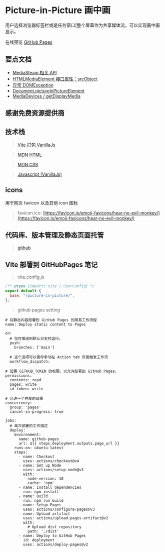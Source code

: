 # Picture-in-Picture 画中画

用户选择浏览器标签栏或是任务窗口|整个屏幕作为共享媒体流，可以实现画中画显示。

在线预览 [GitHub Pages](https://azir-dev.github.io/picture-in-picture/)

## 要点文档

- [MediaSteam 相关 API](https://developer.mozilla.org/zh-CN/docs/Web/API/MediaStream)
- [HTMLMediaElement 接口属性：srcObject](https://developer.mozilla.org/zh-CN/docs/Web/API/HTMLMediaElement/srcObject)
- [异常 DOMException](https://developer.mozilla.org/zh-CN/docs/Web/API/DOMException#notallowederror)
- [Document.pictureInPictureElement](https://developer.mozilla.org/zh-CN/docs/Web/API/HTMLVideoElementhttps://developer.mozilla.org/zh-CN/docs/Web/API/Document/pictureInPictureElement)
- [MediaDevices / getDisplayMedia](https://developer.mozilla.org/zh-CN/docs/Web/API/MediaDevices/getDisplayMedia)

## 感谢免费资源提供商

## 技术栈

> [Vite 打包 VanillaJs](https://cn.vitejs.dev/)

> [MDN HTML](https://developer.mozilla.org/zh-CN/docs/Learn/HTML)

> [MDN CSS](https://developer.mozilla.org/zh-CN/docs/Learn/CSS)

> [Javascript (VanillaJs)](https://developer.mozilla.org/zh-CN/docs/Learn/JavaScript)

## icons

用于网页 favicon 以及其他 icon 图标

> favicon.ico: [https://favicon.io/emoji-favicons/hear-no-evil-monkey/](https://favicon.io/emoji-favicons/hear-no-evil-monkey/)

## 代码库、版本管理及静态页面托管

> [github](https://github.com/)

## Vite 部署到 GitHubPages 笔记

> vite.config.js

```js
/** @type {import('vite').UserConfig} */
export default {
  base: "/picture-in-picture/",
};
```

> github pages setting

```
# 将静态内容部署到 GitHub Pages 的简易工作流程
name: Deploy static content to Pages

on:
  # 仅在推送到默认分支时运行。
  push:
    branches: ['main']

  # 这个选项可以使你手动在 Action tab 页面触发工作流
  workflow_dispatch:

# 设置 GITHUB_TOKEN 的权限，以允许部署到 GitHub Pages。
permissions:
  contents: read
  pages: write
  id-token: write

# 允许一个并发的部署
concurrency:
  group: 'pages'
  cancel-in-progress: true

jobs:
  # 单次部署的工作描述
  deploy:
    environment:
      name: github-pages
      url: ${{ steps.deployment.outputs.page_url }}
    runs-on: ubuntu-latest
    steps:
      - name: Checkout
        uses: actions/checkout@v4
      - name: Set up Node
        uses: actions/setup-node@v3
        with:
          node-version: 18
          cache: 'npm'
      - name: Install dependencies
        run: npm install
      - name: Build
        run: npm run build
      - name: Setup Pages
        uses: actions/configure-pages@v3
      - name: Upload artifact
        uses: actions/upload-pages-artifact@v2
        with:
          # Upload dist repository
          path: './dist'
      - name: Deploy to GitHub Pages
        id: deployment
        uses: actions/deploy-pages@v2
```
